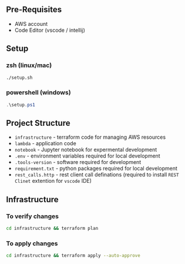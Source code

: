 ## Pre-Requisites
- AWS account
- Code Editor (vscode / intellij)

## Setup
### zsh (linux/mac)
```sh
./setup.sh
```

### powershell (windows)
```powershell
.\setup.ps1
```

## Project Structure
- `infrastructure` - terraform code for managing AWS resources
- `lambda` - application code
- `notebook` - Jupyter notebook for expermental development
- `.env` - environment variables required for local development
- `.tools-version` - software required for development
- `requirement.txt` - python packages required for local development
- `rest_calls.http` - rest client call definations (required to install `REST Clinet` extention for `vscode` IDE)

## Infrastructure
### To verify changes
```sh
cd infrastructure && terraform plan
```

### To apply changes
```sh
cd infrastructure && terraform apply --auto-approve
```